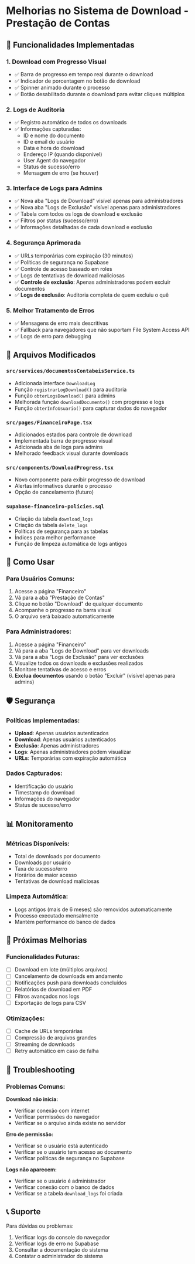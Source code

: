 # Melhorias no Sistema de Download - Prestação de Contas

## 🚀 Funcionalidades Implementadas

### 1. **Download com Progresso Visual**
- ✅ Barra de progresso em tempo real durante o download
- ✅ Indicador de porcentagem no botão de download
- ✅ Spinner animado durante o processo
- ✅ Botão desabilitado durante o download para evitar cliques múltiplos

### 2. **Logs de Auditoria**
- ✅ Registro automático de todos os downloads
- ✅ Informações capturadas:
  - ID e nome do documento
  - ID e email do usuário
  - Data e hora do download
  - Endereço IP (quando disponível)
  - User Agent do navegador
  - Status de sucesso/erro
  - Mensagem de erro (se houver)

### 3. **Interface de Logs para Admins**
- ✅ Nova aba "Logs de Download" visível apenas para administradores
- ✅ Nova aba "Logs de Exclusão" visível apenas para administradores
- ✅ Tabela com todos os logs de download e exclusão
- ✅ Filtros por status (sucesso/erro)
- ✅ Informações detalhadas de cada download e exclusão

### 4. **Segurança Aprimorada**
- ✅ URLs temporárias com expiração (30 minutos)
- ✅ Políticas de segurança no Supabase
- ✅ Controle de acesso baseado em roles
- ✅ Logs de tentativas de download maliciosas
- ✅ **Controle de exclusão**: Apenas administradores podem excluir documentos
- ✅ **Logs de exclusão**: Auditoria completa de quem excluiu o quê

### 5. **Melhor Tratamento de Erros**
- ✅ Mensagens de erro mais descritivas
- ✅ Fallback para navegadores que não suportam File System Access API
- ✅ Logs de erro para debugging

## 📁 Arquivos Modificados

### `src/services/documentosContabeisService.ts`
- Adicionada interface `DownloadLog`
- Função `registrarLogDownload()` para auditoria
- Função `obterLogsDownload()` para admins
- Melhorada função `downloadDocumento()` com progresso e logs
- Função `obterInfoUsuario()` para capturar dados do navegador

### `src/pages/FinanceiroPage.tsx`
- Adicionados estados para controle de download
- Implementada barra de progresso visual
- Adicionada aba de logs para admins
- Melhorado feedback visual durante downloads

### `src/components/DownloadProgress.tsx`
- Novo componente para exibir progresso de download
- Alertas informativos durante o processo
- Opção de cancelamento (futuro)

### `supabase-financeiro-policies.sql`
- Criação da tabela `download_logs`
- Criação da tabela `delete_logs`
- Políticas de segurança para as tabelas
- Índices para melhor performance
- Função de limpeza automática de logs antigos

## 🔧 Como Usar

### Para Usuários Comuns:
1. Acesse a página "Financeiro"
2. Vá para a aba "Prestação de Contas"
3. Clique no botão "Download" de qualquer documento
4. Acompanhe o progresso na barra visual
5. O arquivo será baixado automaticamente

### Para Administradores:
1. Acesse a página "Financeiro"
2. Vá para a aba "Logs de Download" para ver downloads
3. Vá para a aba "Logs de Exclusão" para ver exclusões
4. Visualize todos os downloads e exclusões realizados
5. Monitore tentativas de acesso e erros
6. **Exclua documentos** usando o botão "Excluir" (visível apenas para admins)

## 🛡️ Segurança

### Políticas Implementadas:
- **Upload**: Apenas usuários autenticados
- **Download**: Apenas usuários autenticados
- **Exclusão**: Apenas administradores
- **Logs**: Apenas administradores podem visualizar
- **URLs**: Temporárias com expiração automática

### Dados Capturados:
- Identificação do usuário
- Timestamp do download
- Informações do navegador
- Status de sucesso/erro

## 📊 Monitoramento

### Métricas Disponíveis:
- Total de downloads por documento
- Downloads por usuário
- Taxa de sucesso/erro
- Horários de maior acesso
- Tentativas de download maliciosas

### Limpeza Automática:
- Logs antigos (mais de 6 meses) são removidos automaticamente
- Processo executado mensalmente
- Mantém performance do banco de dados

## 🔮 Próximas Melhorias

### Funcionalidades Futuras:
- [ ] Download em lote (múltiplos arquivos)
- [ ] Cancelamento de downloads em andamento
- [ ] Notificações push para downloads concluídos
- [ ] Relatórios de download em PDF
- [ ] Filtros avançados nos logs
- [ ] Exportação de logs para CSV

### Otimizações:
- [ ] Cache de URLs temporárias
- [ ] Compressão de arquivos grandes
- [ ] Streaming de downloads
- [ ] Retry automático em caso de falha

## 🐛 Troubleshooting

### Problemas Comuns:

**Download não inicia:**
- Verificar conexão com internet
- Verificar permissões do navegador
- Verificar se o arquivo ainda existe no servidor

**Erro de permissão:**
- Verificar se o usuário está autenticado
- Verificar se o usuário tem acesso ao documento
- Verificar políticas de segurança no Supabase

**Logs não aparecem:**
- Verificar se o usuário é administrador
- Verificar conexão com o banco de dados
- Verificar se a tabela `download_logs` foi criada

## 📞 Suporte

Para dúvidas ou problemas:
1. Verificar logs do console do navegador
2. Verificar logs de erro no Supabase
3. Consultar a documentação do sistema
4. Contatar o administrador do sistema

